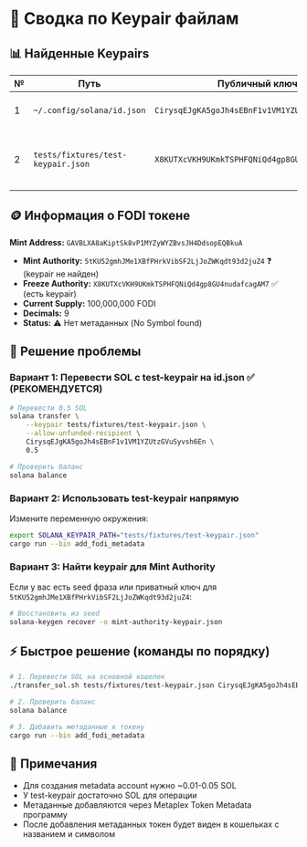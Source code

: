 # 🔐 Сводка по Keypair файлам

## 📊 Найденные Keypairs

| № | Путь | Публичный ключ | Баланс | Роль |
|---|------|----------------|--------|------|
| 1 | `~/.config/solana/id.json` | `CirysqEJgKA5goJh4sEBnF1v1VM1YZUtzGVuSyvsh6En` | **0 SOL** ⚠️ | Default keypair (CLI) |
| 2 | `tests/fixtures/test-keypair.json` | `X8KUTXcVKH9UKmkTSPHFQNiQd4gp8GU4nudafcagAM7` | **1.006 SOL** ✅ | Freeze Authority для FODI токена |

## 🪙 Информация о FODI токене

**Mint Address:** `GAVBLXA8aKiptSk8vP1MYZyWYZBvsJH4DdsopEQBkuA`

- **Mint Authority:** `5tKU52gmhJMe1XBfPHrkVibSF2LjJoZWKqdt93d2juZ4` ❓ (keypair не найден)
- **Freeze Authority:** `X8KUTXcVKH9UKmkTSPHFQNiQd4gp8GU4nudafcagAM7` ✅ (есть keypair)
- **Current Supply:** 100,000,000 FODI
- **Decimals:** 9
- **Status:** ⚠️ Нет метаданных (No Symbol found)

## 🎯 Решение проблемы

### Вариант 1: Перевести SOL с test-keypair на id.json ✅ (РЕКОМЕНДУЕТСЯ)

```bash
# Перевести 0.5 SOL
solana transfer \
    --keypair tests/fixtures/test-keypair.json \
    --allow-unfunded-recipient \
    CirysqEJgKA5goJh4sEBnF1v1VM1YZUtzGVuSyvsh6En \
    0.5

# Проверить баланс
solana balance
```

### Вариант 2: Использовать test-keypair напрямую

Измените переменную окружения:
```bash
export SOLANA_KEYPAIR_PATH="tests/fixtures/test-keypair.json"
cargo run --bin add_fodi_metadata
```

### Вариант 3: Найти keypair для Mint Authority

Если у вас есть seed фраза или приватный ключ для `5tKU52gmhJMe1XBfPHrkVibSF2LjJoZWKqdt93d2juZ4`:

```bash
# Восстановить из seed
solana-keygen recover -o mint-authority-keypair.json
```

## ⚡ Быстрое решение (команды по порядку)

```bash
# 1. Перевести SOL на основной кошелек
./transfer_sol.sh tests/fixtures/test-keypair.json CirysqEJgKA5goJh4sEBnF1v1VM1YZUtzGVuSyvsh6En 0.5

# 2. Проверить баланс
solana balance

# 3. Добавить метаданные к токену
cargo run --bin add_fodi_metadata
```

## 📝 Примечания

- Для создания metadata account нужно ~0.01-0.05 SOL
- У test-keypair достаточно SOL для операции
- Метаданные добавляются через Metaplex Token Metadata программу
- После добавления метаданных токен будет виден в кошельках с названием и символом
